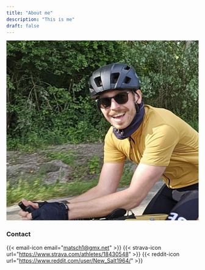 ```yaml
---
title: "About me"
description: "This is me"
draft: false
---
```


![Me](me.jpg)

### Contact
{{< email-icon email="matsch1@gmx.net" >}}
{{< strava-icon url="https://www.strava.com/athletes/18430548" >}}
{{< reddit-icon url="https://www.reddit.com/user/New_Salt1964/" >}}

